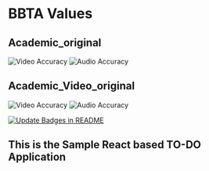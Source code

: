 # BBTA Values


## Academic_original
<!-- BADGES_ACADEMIC_ORIGINAL_START -->
![Video Accuracy](https://img.shields.io/badge/Video_Accuracy-90%25-brightgreen) ![Audio Accuracy](https://img.shields.io/badge/Audio_Accuracy-20%25-red)
<!-- BADGES_ACADEMIC_ORIGINAL_END -->

## Academic_Video_original
<!-- BADGES_ACADEMIC_VIDEO_ORIGINAL_START -->
![Video Accuracy](https://img.shields.io/badge/Video_Accuracy-65%25-yellow) ![Audio Accuracy](https://img.shields.io/badge/Audio_Accuracy-80%25-blue)
<!-- BADGES_ACADEMIC_VIDEO_ORIGINAL_END -->



[![Update Badges in README](https://github.com/rameshk9059/to-do-app/actions/workflows/update-badges.yml/badge.svg)](https://github.com/rameshk9059/to-do-app/actions/workflows/update-badges.yml)

## This is the Sample React based TO-DO Application 
